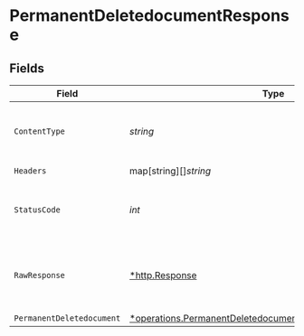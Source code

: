 # PermanentDeletedocumentResponse


## Fields

| Field                                                                                                                                          | Type                                                                                                                                           | Required                                                                                                                                       | Description                                                                                                                                    |
| ---------------------------------------------------------------------------------------------------------------------------------------------- | ---------------------------------------------------------------------------------------------------------------------------------------------- | ---------------------------------------------------------------------------------------------------------------------------------------------- | ---------------------------------------------------------------------------------------------------------------------------------------------- |
| `ContentType`                                                                                                                                  | *string*                                                                                                                                       | :heavy_check_mark:                                                                                                                             | HTTP response content type for this operation                                                                                                  |
| `Headers`                                                                                                                                      | map[string][]*string*                                                                                                                          | :heavy_check_mark:                                                                                                                             | N/A                                                                                                                                            |
| `StatusCode`                                                                                                                                   | *int*                                                                                                                                          | :heavy_check_mark:                                                                                                                             | HTTP response status code for this operation                                                                                                   |
| `RawResponse`                                                                                                                                  | [*http.Response](https://pkg.go.dev/net/http#Response)                                                                                         | :heavy_check_mark:                                                                                                                             | Raw HTTP response; suitable for custom response parsing                                                                                        |
| `PermanentDeletedocument`                                                                                                                      | [*operations.PermanentDeletedocumentPermanentDeletedocument](../../../pkg/models/operations/permanentdeletedocumentpermanentdeletedocument.md) | :heavy_minus_sign:                                                                                                                             | OK                                                                                                                                             |